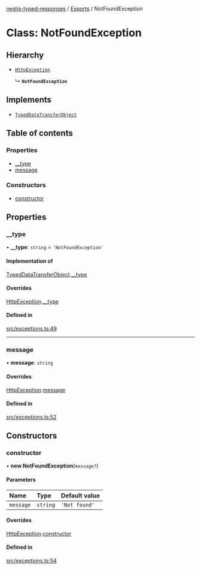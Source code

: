 [nestjs-typed-responses](../README.md) / [Exports](../modules.md) / NotFoundException

# Class: NotFoundException

## Hierarchy

- [`HttpException`](HttpException.md)

  ↳ **`NotFoundException`**

## Implements

- [`TypedDataTransferObject`](../interfaces/TypedDataTransferObject.md)

## Table of contents

### Properties

- [\_\_type](NotFoundException.md#__type)
- [message](NotFoundException.md#message)

### Constructors

- [constructor](NotFoundException.md#constructor)

## Properties

### \_\_type

• **\_\_type**: `string` = `'NotFoundException'`

#### Implementation of

[TypedDataTransferObject](../interfaces/TypedDataTransferObject.md).[__type](../interfaces/TypedDataTransferObject.md#__type)

#### Overrides

[HttpException](HttpException.md).[__type](HttpException.md#__type)

#### Defined in

[src/exceptions.ts:49](https://github.com/igrek8/nestjs-typed-responses/blob/f5d28a2/src/exceptions.ts#L49)

___

### message

• **message**: `string`

#### Overrides

[HttpException](HttpException.md).[message](HttpException.md#message)

#### Defined in

[src/exceptions.ts:52](https://github.com/igrek8/nestjs-typed-responses/blob/f5d28a2/src/exceptions.ts#L52)

## Constructors

### constructor

• **new NotFoundException**(`message?`)

#### Parameters

| Name | Type | Default value |
| :------ | :------ | :------ |
| `message` | `string` | `'Not found'` |

#### Overrides

[HttpException](HttpException.md).[constructor](HttpException.md#constructor)

#### Defined in

[src/exceptions.ts:54](https://github.com/igrek8/nestjs-typed-responses/blob/f5d28a2/src/exceptions.ts#L54)
